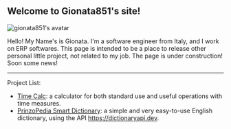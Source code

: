## Welcome to Gionata851's site!

![gionata851's avatar](https://avatars.githubusercontent.com/u/77168467)

Hello! My Name's is Gionata. I'm a software engineer from Italy, and I work on ERP softwares.
This page is intended to be a place to release other personal little project, not related to my job.
The page is under construction! Soon some news!

---

Project List:
 - [Time Calc](https://gionata851.github.io/TimeCalc/): a calculator for both standard use and useful operations with time measures.
 - [PrinzoPedia Smart Dictionary](https://gionata851.github.io/PrinzoPedia/): a simple and very easy-to-use English dictionary, using the API https://dictionaryapi.dev.
 
